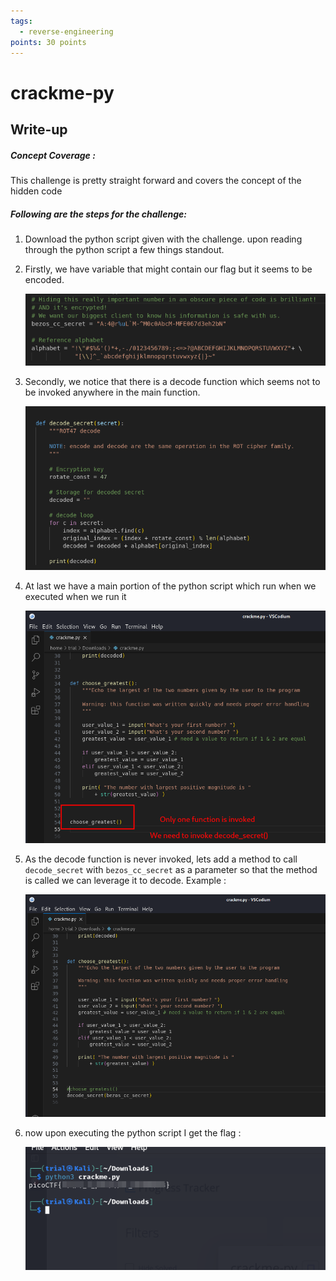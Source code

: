 ```yaml
---
tags:
  - reverse-engineering
points: 30 points
---
```

# crackme-py

## Write-up
##### Concept Coverage :
This challenge is pretty straight forward and covers the concept of the hidden code

##### Following are the steps for the challenge: 
1. Download the python script given with the challenge. upon reading through the python script a few things standout.
2. Firstly, we have variable that might contain our flag but it seems to be encoded.
    
    ![encoded-variable](../assets/crackme-py/encoded-variable.png)
    
3. Secondly, we notice that there is a decode function which seems not to be invoked anywhere in the main function.
    
    ![decoding-function](../assets/crackme-py/decoding-function.png)
    
4. At last we have a main portion of the python script which run when we executed when we run it
    
    ![main-function](../assets/crackme-py/main-function.png)
    
5. As the decode function is never invoked, lets add a method to call `decode_secret` with `bezos_cc_secret` as a parameter so that the method is called we can leverage it to decode. Example : 
    
    ![updated-code](../assets/crackme-py/updated-code.png)
    
6. now upon executing the python script I get the flag : 
    
    ![flag-output](../assets/crackme-py/flag-output.png)

